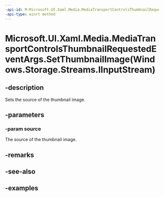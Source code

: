 ```yaml
---
-api-id: M:Microsoft.UI.Xaml.Media.MediaTransportControlsThumbnailRequestedEventArgs.SetThumbnailImage(Windows.Storage.Streams.IInputStream)
-api-type: winrt method
---
```


# Microsoft.UI.Xaml.Media.MediaTransportControlsThumbnailRequestedEventArgs.SetThumbnailImage(Windows.Storage.Streams.IInputStream)

<!--
public void SetThumbnailImage (Windows.Storage.Streams.IInputStream source);
-->


## -description

Sets the source of the thumbnail image.

## -parameters

### -param source

The source of the thumbnail image.

## -remarks

## -see-also

## -examples


